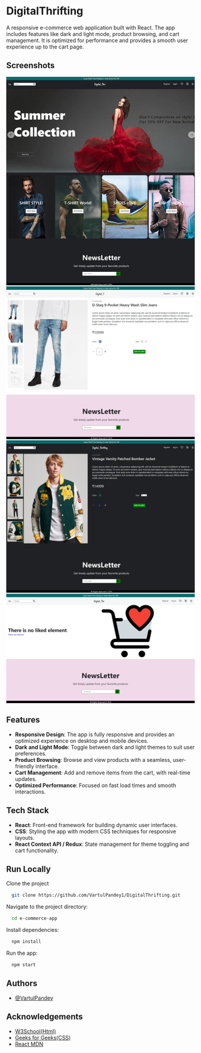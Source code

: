 
# DigitalThrifting

A responsive e-commerce web application built with React. The app includes features like dark and light mode, product browsing, and cart management. It is optimized for performance and provides a smooth user experience up to the cart page.



## Screenshots

![App Screenshot](https://github.com/VartulPandey1/DigitalThrifting/blob/main/public/image1.jpeg?raw=true)
![App Screenshot](https://github.com/VartulPandey1/DigitalThrifting/blob/main/public/image2.jpeg?raw=true)
![App Screenshot](https://github.com/VartulPandey1/DigitalThrifting/blob/main/public/image3.jpeg?raw=true)
![App Screenshot](https://github.com/VartulPandey1/DigitalThrifting/blob/main/public/image4.jpeg?raw=true)


## Features
- **Responsive Design**: The app is fully responsive and provides an optimized experience on desktop and mobile devices.
- **Dark and Light Mode**: Toggle between dark and light themes to suit user preferences.
- **Product Browsing**: Browse and view products with a seamless, user-friendly interface.
- **Cart Management**: Add and remove items from the cart, with real-time updates.
- **Optimized Performance**: Focused on fast load times and smooth interactions.


## Tech Stack

- **React**: Front-end framework for building dynamic user interfaces.
- **CSS**: Styling the app with modern CSS techniques for responsive layouts.
- **React Context API / Redux**: State management for theme toggling and cart functionality.



## Run Locally

Clone the project

```bash
  git clone https://github.com/VartulPandey1/DigitalThrifting.git
```

Navigate to the project directory:
```bash
  cd e-commerce-app
```

Install dependencies:
```bash
  npm install
```

Run the app:
```bash
  npm start
```


## Authors

- [@VartulPandey](https://github.com/VartulPandey1/DigitalThrifting)


## Acknowledgements

 - [W3School(Html)](https://www.w3schools.com/html/)
 - [Geeks for Geeks(CSS)](https://www.geeksforgeeks.org/css-tutorial/)
 - [React MDN](https://developer.mozilla.org/en-US/docs/Learn_web_development/Core/Frameworks_libraries/React_getting_started)

